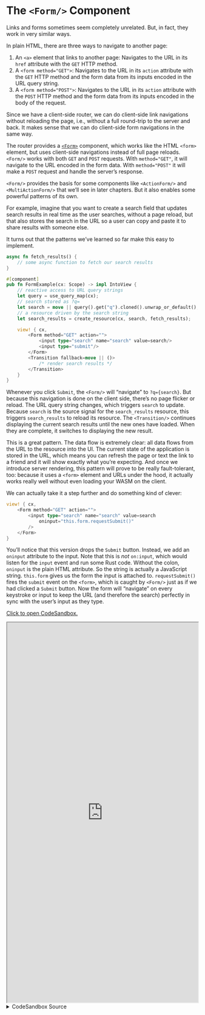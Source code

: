 # The `<Form/>` Component

Links and forms sometimes seem completely unrelated. But, in fact, they work in very similar ways.

In plain HTML, there are three ways to navigate to another page:

1. An `<a>` element that links to another page: Navigates to the URL in its `href` attribute with the `GET` HTTP method.
2. A `<form method="GET">`: Navigates to the URL in its `action` attribute with the `GET` HTTP method and the form data from its inputs encoded in the URL query string.
3. A `<form method="POST">`: Navigates to the URL in its `action` attribute with the `POST` HTTP method and the form data from its inputs encoded in the body of the request.

Since we have a client-side router, we can do client-side link navigations without reloading the page, i.e., without a full round-trip to the server and back. It makes sense that we can do client-side form navigations in the same way.

The router provides a [`<Form>`](https://docs.rs/leptos_router/latest/leptos_router/fn.Form.html) component, which works like the HTML `<form>` element, but uses client-side navigations instead of full page reloads. `<Form/>` works with both `GET` and `POST` requests. With `method="GET"`, it will navigate to the URL encoded in the form data. With `method="POST"` it will make a `POST` request and handle the server’s response.

`<Form/>` provides the basis for some components like `<ActionForm/>` and `<MultiActionForm/>` that we’ll see in later chapters. But it also enables some powerful patterns of its own.

For example, imagine that you want to create a search field that updates search results in real time as the user searches, without a page reload, but that also stores the search in the URL so a user can copy and paste it to share results with someone else.

It turns out that the patterns we’ve learned so far make this easy to implement.

```rust
async fn fetch_results() {
	// some async function to fetch our search results
}

#[component]
pub fn FormExample(cx: Scope) -> impl IntoView {
    // reactive access to URL query strings
    let query = use_query_map(cx);
	// search stored as ?q=
    let search = move || query().get("q").cloned().unwrap_or_default();
	// a resource driven by the search string
	let search_results = create_resource(cx, search, fetch_results);

	view! { cx,
		<Form method="GET" action="">
			<input type="search" name="search" value=search/>
			<input type="submit"/>
		</Form>
		<Transition fallback=move || ()>
			/* render search results */
		</Transition>
	}
}
```

Whenever you click `Submit`, the `<Form/>` will “navigate” to `?q={search}`. But because this navigation is done on the client side, there’s no page flicker or reload. The URL query string changes, which triggers `search` to update. Because `search` is the source signal for the `search_results` resource, this triggers `search_results` to reload its resource. The `<Transition/>` continues displaying the current search results until the new ones have loaded. When they are complete, it switches to displaying the new result.

This is a great pattern. The data flow is extremely clear: all data flows from the URL to the resource into the UI. The current state of the application is stored in the URL, which means you can refresh the page or text the link to a friend and it will show exactly what you’re expecting. And once we introduce server rendering, this pattern will prove to be really fault-tolerant, too: because it uses a `<form>` element and URLs under the hood, it actually works really well without even loading your WASM on the client.

We can actually take it a step further and do something kind of clever:

```rust
view! { cx,
	<Form method="GET" action="">
		<input type="search" name="search" value=search
			oninput="this.form.requestSubmit()"
		/>
	</Form>
}
```

You’ll notice that this version drops the `Submit` button. Instead, we add an `oninput` attribute to the input. Note that this is _not_ `on:input`, which would listen for the `input` event and run some Rust code. Without the colon, `oninput` is the plain HTML attribute. So the string is actually a JavaScript string. `this.form` gives us the form the input is attached to. `requestSubmit()` fires the `submit` event on the `<form>`, which is caught by `<Form/>` just as if we had clicked a `Submit` button. Now the form will “navigate” on every keystroke or input to keep the URL (and therefore the search) perfectly in sync with the user’s input as they type.

[Click to open CodeSandbox.](https://codesandbox.io/p/sandbox/16-router-forked-hrrt3h?file=%2Fsrc%2Fmain.rs)

<iframe src="https://codesandbox.io/p/sandbox/16-router-forked-hrrt3h?file=%2Fsrc%2Fmain.rs" width="100%" height="1000px" style="max-height: 100vh"></iframe>

<details>
<summary>CodeSandbox Source</summary>

```rust
use leptos::*;
use leptos_router::*;

#[component]
fn App(cx: Scope) -> impl IntoView {
    view! { cx,
        <Router>
            <h1><code>"<Form/>"</code></h1>
            <main>
                <Routes>
                    <Route path="" view=|cx| view! { cx, <FormExample/> }/>
                </Routes>
            </main>
        </Router>
    }
}

#[component]
pub fn FormExample(cx: Scope) -> impl IntoView {
    // reactive access to URL query
    let query = use_query_map(cx);
    let name = move || query().get("name").cloned().unwrap_or_default();
    let number = move || query().get("number").cloned().unwrap_or_default();
    let select = move || query().get("select").cloned().unwrap_or_default();

    view! { cx,
        // read out the URL query strings
        <table>
            <tr>
                <td><code>"name"</code></td>
                <td>{name}</td>
            </tr>
            <tr>
                <td><code>"number"</code></td>
                <td>{number}</td>
            </tr>
            <tr>
                <td><code>"select"</code></td>
                <td>{select}</td>
            </tr>
        </table>
        // <Form/> will navigate whenever submitted
        <h2>"Manual Submission"</h2>
        <Form method="GET" action="">
            // input names determine query string key
            <input type="text" name="name" value=name/>
            <input type="number" name="number" value=number/>
            <select name="select">
                // `selected` will set which starts as selected
                <option selected=move || select() == "A">
                    "A"
                </option>
                <option selected=move || select() == "B">
                    "B"
                </option>
                <option selected=move || select() == "C">
                    "C"
                </option>
            </select>
            // submitting should cause a client-side
            // navigation, not a full reload
            <input type="submit"/>
        </Form>
        // This <Form/> uses some JavaScript to submit
        // on every input
        <h2>"Automatic Submission"</h2>
        <Form method="GET" action="">
            <input
                type="text"
                name="name"
                value=name
                // this oninput attribute will cause the
                // form to submit on every input to the field
                oninput="this.form.requestSubmit()"
            />
            <input
                type="number"
                name="number"
                value=number
                oninput="this.form.requestSubmit()"
            />
            <select name="select"
                onchange="this.form.requestSubmit()"
            >
                <option selected=move || select() == "A">
                    "A"
                </option>
                <option selected=move || select() == "B">
                    "B"
                </option>
                <option selected=move || select() == "C">
                    "C"
                </option>
            </select>
            // submitting should cause a client-side
            // navigation, not a full reload
            <input type="submit"/>
        </Form>
    }
}

fn main() {
    leptos::mount_to_body(|cx| view! { cx, <App/> })
}

```

</details>
</preview>
